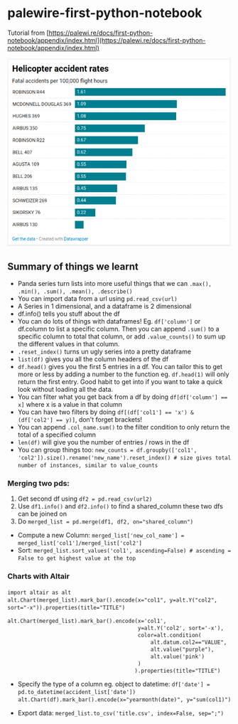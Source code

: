 # palewire-first-python-notebook
Tutorial from [https://palewi.re/docs/first-python-notebook/appendix/index.html](https://palewi.re/docs/first-python-notebook/appendix/index.html)

![datawrapper](datawrapper-accident-rate-ranking.png)

## Summary of things we learnt

- Panda series turn lists into more useful things that we can `.max(), .min(), .sum(), .mean(), .describe()`
- You can import data from a url using `pd.read_csv(url)`
- A Series in 1 dimensional, and a dataframe is 2 dimensional
- df.info() tells you stuff about the df
- You can do lots of things with dataframes! Eg. `df['column']` or df.column to list a specific column. Then you can append `.sum()` to a specific column to total that column, or add `.value_counts()` to sum up the different values in that column.
- `.reset_index()` turns un ugly series into a pretty dataframe
- `list(df)` gives you all the column headers of the df
- `df.head()` gives you the first 5 entries in a df. You can tailor this to get more or less by adding a number to the function eg. `df.head(1)` will only return the first entry. Good habit to get into if you want to take a quick look without loading all the data.
-  You can filter what you get back from a df by doing `df[df['column'] == x]` where x is a value in that column
-  You can have two filters by doing `df[(df['col1'] == 'x') & (df['col2'] == y)]`, don't forget brackets!
-  You can append `.col_name.sum()` to the filter condition to only return the total of a specified column
-  `len(df)` will give you the number of entries / rows in the df
-  You can group things too: `new_counts = df.groupby(['col1', 'col2']).size().rename('new_name').reset_index() # size gives total number of instances, similar to value_counts`


### Merging two pds:
1. Get second df using `df2 = pd.read_csv(url2)`
2. Use `df1.info()` and `df2.info()` to find a shared_column these two dfs can be joined on
3. Do `merged_list = pd.merge(df1, df2, on="shared_column")`

- Compute a new Column: `merged_list['new_col_name'] = merged_list['col1']/merged_list['col2']`
- Sort: `merged_list.sort_values('col1', ascending=False) # ascending = False to get highest value at the top`

### Charts with Altair
`import altair as alt`
`alt.Chart(merged_list).mark_bar().encode(x="col1", y=alt.Y("col2", sort="-x")).properties(title="TITLE")`
```
alt.Chart(merged_list).mark_bar().encode(x='col1',
                                         y=alt.Y('col2', sort='-x'), 
                                         color=alt.condition(
                                             alt.datum.col2=="VALUE",
                                             alt.value("purple"),
                                             alt.value('pink')
                                         )
                                        ).properties(title="TITLE")
```

- Specify the type of a column eg. object to datetime: `df['date'] = pd.to_datetime(accident_list['date'])`
`alt.Chart(df).mark_bar().encode(x="yearmonth(date)", y="sum(col1)")`  

- Export data: `merged_list.to_csv('title.csv', index=False, sep=";")`


